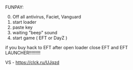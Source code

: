 FUNPAY:

0. Off all antivirus, Faciet, Vanguard
1. start loader
2. paste key
3. waiting "beep" sound
4. start game ( EFT or DayZ )

if you buy hack to EFT after open loader close EFT and EFT LAUNCHER!!!!!!!!!

VS - https://clck.ru/UJqzd
